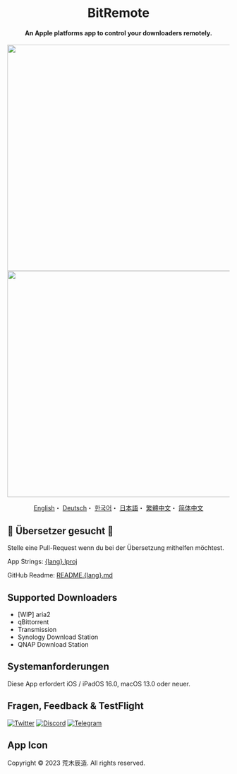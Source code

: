 <h1 align="center">BitRemote</h1>

<h4 align="center">An Apple platforms app to control your downloaders remotely.</h4>

<p align="center">
<img src="https://user-images.githubusercontent.com/31207151/229284410-56e3b2c0-8aa3-4650-8e8a-05b14ba9f70b.png#gh-light-mode-only" width="512"></img>
<img src="https://user-images.githubusercontent.com/31207151/229284414-977bb152-2879-44b8-b67a-cb4223751fb5.png#gh-dark-mode-only" width="512"></img>
</p>

<p align="center">
  <a href="/README.md">English</a>・
  <a href="/READMEs/README.de.md">Deutsch</a>・
  <a href="/READMEs/README.ko.md">한국어</a>・
  <a href="/READMEs/README.jpn.md">日本語</a>・
  <a href="/READMEs/README.cht.md">繁體中文</a>・
  <a href="/READMEs/README.chs.md">简体中文</a>
</p>

## 📢 Übersetzer gesucht 📢
Stelle eine Pull-Request wenn du bei der Übersetzung mithelfen möchtest.

App Strings: [{lang}.lproj](/Strings)

GitHub Readme: [README.{lang}.md](/READMEs)

## Supported Downloaders
- [WIP] aria2
- qBittorrent
- Transmission
- Synology Download Station
- QNAP Download Station

## Systemanforderungen
Diese App erfordert iOS / iPadOS 16.0, macOS 13.0 oder neuer.

## Fragen, Feedback & TestFlight
[![Twitter](https://img.shields.io/badge/Twitter-2CA5E0?style=for-the-badge&logo=twitter&logoColor=white)](https://twitter.com/bitremote)
[![Discord](https://img.shields.io/badge/Discord-7289DA?style=for-the-badge&logo=discord&logoColor=white)](https://discord.gg/x5TP2z6cFj)
[![Telegram](https://img.shields.io/badge/Telegram-858585?style=for-the-badge&logo=telegram&logoColor=white)](https://t.me/bitremote)

## App Icon
Copyright © 2023 荒木辰造. All rights reserved.
